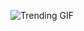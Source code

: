 ![Trending GIF](https://media0.giphy.com/media/v1.Y2lkPThiYjIxNzcyNWhqN2Jsd3BvNzJ3aTc0czJzaDJzbDRyeTFvaWFqdnl0ZWcxNG80cCZlcD12MV9naWZzX3NlYXJjaCZjdD1n/GfLyPobJEnWDBJOhye/giphy.gif)
